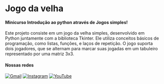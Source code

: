 # Jogo da velha
#### Minicurso Introdução ao python através de Jogos simples!

Este projeto consiste em um jogo da velha simples, desenvolvido em Python juntamente com a biblioteca Tkinter. Ele utiliza conceitos básicos de programação, como listas, funções, e laços de repetição. O jogo suporta dois jogadores, que se alternam para marcar suas jogadas em um tabuleiro representado por uma matriz 3x3.

#### Nossas redes
[![Gmail](https://img.shields.io/badge/Gmail-ff8c00?style=for-the-badge&logo=gmail&logoColor=white)](mailto:acexpython@gmail.com)
[![Instagram](https://img.shields.io/badge/-Instagram-1e90ff?style=for-the-badge&logo=instagram&logoColor=white)](https://www.instagram.com/acex.python/)
[![YouTube](https://img.shields.io/badge/-YouTube-333333?style=for-the-badge&logo=youtube&logoColor=white)](https://m.youtube.com/@mini-cursodepythonatravesdejog?fbclid=PAY2xjawGoGnBleHRuA2FlbQIxMAABptHsjtMggjzv9AvTYx4WUyh_610hpn_a6HCTKfzmCxRh5eZR37-zyM9S4g_aem_alSoGfIrWWl5ImHbxW45KA)

